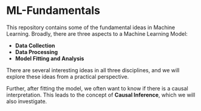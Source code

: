# ML-Fundamentals

This repository contains some of the fundamental ideas in Machine Learning. Broadly, there are three aspects to a Machine Learning Model:

- **Data Collection**
- **Data Processing**
- **Model Fitting and Analysis**

There are several interesting ideas in all three disciplines, and we will explore these ideas from a practical perspective.

Further, after fitting the model, we often want to know if there is a causal interpretation. This leads to the concept of **Causal Inference**, which we will also investigate.
